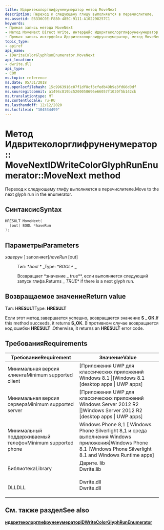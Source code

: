 ```yaml
---
title: Идвритеколорглифруненумератор метод MoveNext
description: Переход к следующему глифу выполняется в перечислителе.
ms.assetid: E6336C0E-F880-485C-9111-A102298257C1
keywords:
- Прямая запись метода MoveNext
- Метод MoveNext Direct Write, интерфейс Идвритеколорглифруненумератор
- Прямая запись интерфейса Идвритеколорглифруненумератор, метод MoveNext
topic_type:
- apiref
api_name:
- IDWriteColorGlyphRunEnumerator.MoveNext
api_location:
- dwrite.dll
api_type:
- COM
ms.topic: reference
ms.date: 05/31/2018
ms.openlocfilehash: 15c9963916c07f1df8cf3cfedb49b9e3fd66d0df
ms.sourcegitcommit: a1494c819bc5200050696e66057f1020f5b142cb
ms.translationtype: MT
ms.contentlocale: ru-RU
ms.lasthandoff: 12/12/2020
ms.locfileid: "104534499"
---
```

# <a name="idwritecolorglyphrunenumeratormovenext-method"></a><span data-ttu-id="56e8c-106">Метод Идвритеколорглифруненумератор:: MoveNext</span><span class="sxs-lookup"><span data-stu-id="56e8c-106">IDWriteColorGlyphRunEnumerator::MoveNext method</span></span>

<span data-ttu-id="56e8c-107">Переход к следующему глифу выполняется в перечислителе.</span><span class="sxs-lookup"><span data-stu-id="56e8c-107">Move to the next glyph run in the enumerator.</span></span>

## <a name="syntax"></a><span data-ttu-id="56e8c-108">Синтаксис</span><span class="sxs-lookup"><span data-stu-id="56e8c-108">Syntax</span></span>


```C++
HRESULT MoveNext(
  [out] BOOL *haveRun
);
```



## <a name="parameters"></a><span data-ttu-id="56e8c-109">Параметры</span><span class="sxs-lookup"><span data-stu-id="56e8c-109">Parameters</span></span>

<dl> <dt>

<span data-ttu-id="56e8c-110">*хаверун* \[ заполняет\]</span><span class="sxs-lookup"><span data-stu-id="56e8c-110">*haveRun* \[out\]</span></span>
</dt> <dd>

<span data-ttu-id="56e8c-111">Тип: \**bool \** _</span><span class="sxs-lookup"><span data-stu-id="56e8c-111">Type: \**BOOL\** _</span></span>

<span data-ttu-id="56e8c-112">Возвращает \*значение _ true\*\*, если выполняется следующий запуск глифа.</span><span class="sxs-lookup"><span data-stu-id="56e8c-112">Returns _ *TRUE*\* if there is a next glyph run.</span></span>

</dd> </dl>

## <a name="return-value"></a><span data-ttu-id="56e8c-113">Возвращаемое значение</span><span class="sxs-lookup"><span data-stu-id="56e8c-113">Return value</span></span>

<span data-ttu-id="56e8c-114">Тип: **HRESULT**</span><span class="sxs-lookup"><span data-stu-id="56e8c-114">Type: **HRESULT**</span></span>

<span data-ttu-id="56e8c-115">Если этот метод завершается успешно, возвращается значение **S \_ ОК**.</span><span class="sxs-lookup"><span data-stu-id="56e8c-115">If this method succeeds, it returns **S\_OK**.</span></span> <span data-ttu-id="56e8c-116">В противном случае возвращается код ошибки **HRESULT** .</span><span class="sxs-lookup"><span data-stu-id="56e8c-116">Otherwise, it returns an **HRESULT** error code.</span></span>

## <a name="requirements"></a><span data-ttu-id="56e8c-117">Требования</span><span class="sxs-lookup"><span data-stu-id="56e8c-117">Requirements</span></span>



| <span data-ttu-id="56e8c-118">Требование</span><span class="sxs-lookup"><span data-stu-id="56e8c-118">Requirement</span></span> | <span data-ttu-id="56e8c-119">Значение</span><span class="sxs-lookup"><span data-stu-id="56e8c-119">Value</span></span> |
|-------------------------------------|-----------------------------------------------------------------------------------------|
| <span data-ttu-id="56e8c-120">Минимальная версия клиента</span><span class="sxs-lookup"><span data-stu-id="56e8c-120">Minimum supported client</span></span><br/> | <span data-ttu-id="56e8c-121">\[Приложения UWP для классических приложений Windows 8.1 \|\]</span><span class="sxs-lookup"><span data-stu-id="56e8c-121">Windows 8.1 \[desktop apps \| UWP apps\]</span></span><br/>                                     |
| <span data-ttu-id="56e8c-122">Минимальная версия сервера</span><span class="sxs-lookup"><span data-stu-id="56e8c-122">Minimum supported server</span></span><br/> | <span data-ttu-id="56e8c-123">\[Приложения UWP для классических приложений Windows Server 2012 R2 \|\]</span><span class="sxs-lookup"><span data-stu-id="56e8c-123">Windows Server 2012 R2 \[desktop apps \| UWP apps\]</span></span><br/>                          |
| <span data-ttu-id="56e8c-124">Минимальный поддерживаемый телефон</span><span class="sxs-lookup"><span data-stu-id="56e8c-124">Minimum supported phone</span></span><br/>  | <span data-ttu-id="56e8c-125">Windows Phone 8,1 \[ Windows Phone Silverlight 8,1 и среда выполнения Windows приложения\]</span><span class="sxs-lookup"><span data-stu-id="56e8c-125">Windows Phone 8.1 \[Windows Phone Silverlight 8.1 and Windows Runtime apps\]</span></span><br/> |
| <span data-ttu-id="56e8c-126">Библиотека</span><span class="sxs-lookup"><span data-stu-id="56e8c-126">Library</span></span><br/>                  | <dl> <span data-ttu-id="56e8c-127"><dt>Дврите. lib</dt></span><span class="sxs-lookup"><span data-stu-id="56e8c-127"><dt>Dwrite.lib</dt></span></span> </dl>   |
| <span data-ttu-id="56e8c-128">DLL</span><span class="sxs-lookup"><span data-stu-id="56e8c-128">DLL</span></span><br/>                      | <dl> <span data-ttu-id="56e8c-129"><dt>Dwrite.dll</dt></span><span class="sxs-lookup"><span data-stu-id="56e8c-129"><dt>Dwrite.dll</dt></span></span> </dl>   |



## <a name="see-also"></a><span data-ttu-id="56e8c-130">См. также раздел</span><span class="sxs-lookup"><span data-stu-id="56e8c-130">See also</span></span>

<dl> <dt>

[<span data-ttu-id="56e8c-131">**идвритеколорглифруненумератор**</span><span class="sxs-lookup"><span data-stu-id="56e8c-131">**IDWriteColorGlyphRunEnumerator**</span></span>](idwritecolorglyphrunenumerator.md)
</dt> </dl>

 

 





